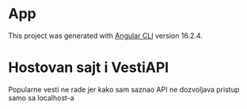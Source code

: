 # App

This project was generated with [Angular CLI](https://github.com/angular/angular-cli) version 16.2.4.

# Hostovan sajt i VestiAPI

Popularne vesti ne rade jer kako sam saznao API ne dozvoljava pristup samo sa localhost-a
